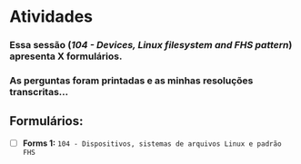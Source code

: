 # Atividades

### Essa sessão (*104 - Devices, Linux filesystem and FHS pattern*) apresenta X formulários.

### As perguntas foram printadas e as minhas resoluções transcritas...

## Formulários:

- [ ] **Forms 1:** `104 - Dispositivos, sistemas de arquivos Linux e padrão FHS`